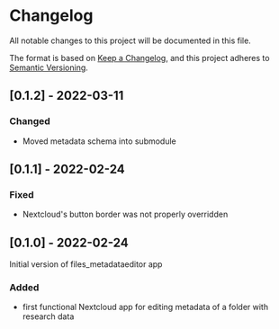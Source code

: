 # Changelog
All notable changes to this project will be documented in this file.

The format is based on [Keep a Changelog](https://keepachangelog.com/en/1.0.0/),
and this project adheres to [Semantic Versioning](https://semver.org/spec/v2.0.0.html).

## [0.1.2] - 2022-03-11
### Changed
- Moved metadata schema into submodule

## [0.1.1] - 2022-02-24
### Fixed
- Nextcloud's button border was not properly overridden

## [0.1.0] - 2022-02-24
Initial version of files_metadataeditor app

### Added
- first functional Nextcloud app for editing metadata of a folder with research data
